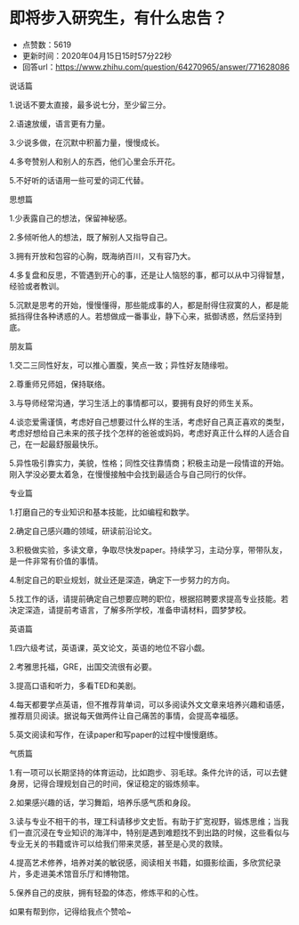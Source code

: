 # 即将步入研究生，有什么忠告？
- 点赞数：5619
- 更新时间：2020年04月15日15时57分22秒
- 回答url：https://www.zhihu.com/question/64270965/answer/771628086
<body>
 <p data-pid="7v-QEEJT">说话篇</p>
 <p data-pid="V7t3XqFD">1.说话不要太直接，最多说七分，至少留三分。</p>
 <p data-pid="AZ1Ojvvm">2.语速放缓，语言更有力量。</p>
 <p data-pid="hvfQ4YNB">3.少说多做，在沉默中积蓄力量，慢慢成长。</p>
 <p data-pid="EEPritXx">4.多夸赞别人和别人的东西，他们心里会乐开花。</p>
 <p data-pid="_u5avCg8">5.不好听的话语用一些可爱的词汇代替。</p>
 <p data-pid="57uDx3Ag">思想篇</p>
 <p data-pid="2cWlWM2m">1.少表露自己的想法，保留神秘感。</p>
 <p data-pid="ZwMUsYmE">2.多倾听他人的想法，既了解别人又指导自己。</p>
 <p data-pid="gWBK3_ko">3.拥有开放和包容的心胸，既海纳百川，又有容乃大。</p>
 <p data-pid="q1bWpsYu">4.多复盘和反思，不管遇到开心的事，还是让人恼怒的事，都可以从中习得智慧，经验或者教训。</p>
 <p data-pid="sLGF5i6c">5.沉默是思考的开始，慢慢懂得，那些能成事的人，都是耐得住寂寞的人，都是能抵挡得住各种诱惑的人。若想做成一番事业，静下心来，抵御诱惑，然后坚持到底。</p>
 <p data-pid="iMdo_N-P">朋友篇</p>
 <p data-pid="Y9TuHJPa">1.交二三同性好友，可以推心置腹，笑点一致；异性好友随缘啦。</p>
 <p data-pid="fvMh37Y_">2.尊重师兄师姐，保持联络。</p>
 <p data-pid="_qTrqg8_">3.与导师经常沟通，学习生活上的事情都可以，要拥有良好的师生关系。</p>
 <p data-pid="fb7KDSCO">4.谈恋爱需谨慎，考虑好自己想要过什么样的生活，考虑好自己真正喜欢的类型，考虑好想给自己未来的孩子找个怎样的爸爸或妈妈，考虑好真正什么样的人适合自己，在一起最舒服最快乐。</p>
 <p data-pid="4Md_zhrB">5.异性吸引靠实力，美貌，性格；同性交往靠情商；积极主动是一段情谊的开始。刚入学没必要太着急，在慢慢接触中会找到最适合与自己同行的伙伴。</p>
 <p data-pid="p7WXHNe7">专业篇</p>
 <p data-pid="mq557UcY">1.打磨自己的专业知识和基本技能，比如编程和数学。</p>
 <p data-pid="pOCZ_PFq">2.确定自己感兴趣的领域，研读前沿论文。</p>
 <p data-pid="ZRKZupD_">3.积极做实验，多读文章，争取尽快发paper。持续学习，主动分享，带带队友，是一件非常有价值的事情。</p>
 <p data-pid="yztrxIwk">4.制定自己的职业规划，就业还是深造，确定下一步努力的方向。</p>
 <p data-pid="5psd2uVM">5.找工作的话，请提前确定自己想要应聘的职位，根据招聘要求提高专业技能。若决定深造，请提前考语言，了解多所学校，准备申请材料，圆梦梦校。</p>
 <p data-pid="4aiydD5f">英语篇</p>
 <p data-pid="mAR6q4FU">1.四六级考试，英语课，英文论文，英语的地位不容小觑。</p>
 <p data-pid="_3Hpfi0e">2.考雅思托福，GRE，出国交流很有必要。</p>
 <p data-pid="idf_GqGn">3.提高口语和听力，多看TED和美剧。</p>
 <p data-pid="iHlrvJGf">4.每天都要学点英语，但不推荐背单词，可以多阅读外文文章来培养兴趣和语感，推荐扇贝阅读。据说每天做两件让自己痛苦的事情，会提高幸福感。</p>
 <p data-pid="w5a6wzJh">5.英文阅读和写作，在读paper和写paper的过程中慢慢磨练。</p>
 <p data-pid="f0hzfzVv">气质篇</p>
 <p data-pid="gSJ6uhY9">1.有一项可以长期坚持的体育运动，比如跑步、羽毛球。条件允许的话，可以去健身房，记得合理规划自己的时间，保证稳定的锻炼频率。</p>
 <p data-pid="D5uU29yJ">2.如果感兴趣的话，学习舞蹈，培养乐感气质和身段。</p>
 <p data-pid="iUZPYzmU">3.读与专业不相干的书，理工科请移步文史哲。有助于扩宽视野，锻炼思维；当我们一直沉浸在专业知识的海洋中，特别是遇到难题找不到出路的时候，这些看似与专业无关的书籍或许可以给我们带来灵感，甚至是心灵的救赎。</p>
 <p data-pid="2bUFl7ZQ">4.提高艺术修养，培养对美的敏锐感，阅读相关书籍，如摄影绘画，多欣赏纪录片，多走进美术馆音乐厅和博物馆。</p>
 <p data-pid="20poYG_g">5.保养自己的皮肤，拥有轻盈的体态，修炼平和的心性。</p>
 <p data-pid="5XqxB-t8">如果有帮到你，记得给我点个赞哈~</p>
</body>